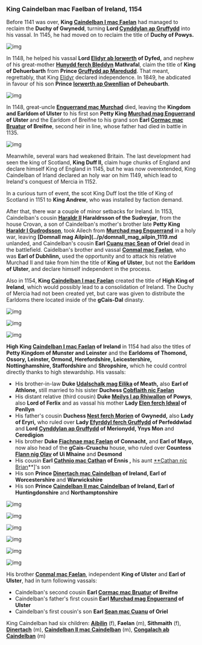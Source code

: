 ### King Caindelban mac Faelban of Ireland, 1154



Before 1141 was over, **King [Caindelban I mac Faelan](../p/caindelban_i_mac_faelan_1114.md)** had managed to reclaim the **Duchy of Gwynedd**, turning **Lord [Cynddylan ap Gruffydd](../p/cynddylan_ap_gruffydd_1099.md)** into his vassal. In 1145, he had moved on to reclaim the title of **Duchy of Powys.**

![img](08-King-Caidelban-1154/map1.jpg)

In 1148, he helped his vassal **Lord [Elidyr ab Iorwerth](../p/elidyr_ab_iorwerth_1085.md)  of Dyfed,** and nephew of his great-mother **[Hunydd ferch Bleddyn](../p/hunydd_ferch_bleddyn_1042.md) Mathrafal**, claim the title of **King of Dehuerbarth** from **Prince [Gruffydd ap Maredudd](../p/gruffydd_ap_maredudd_1116.md)**. That meant, regrettably, that King [Elidyr](../p/elidyr_ab_iorwerth_1085.md) declared independence. In 1849, he abdicated in favour of his son **Prince [Iorwerth ap Gwenllian](../p/iorwerth_ap_gwenllian_1129.md) of Deheubarth**.

![img](08-King-Caidelban-1154/map2.jpg)

In 1148, great-uncle **[Enguerrand mac Murchad](../p/enguerrand_mac_murchad_1081.md)** died, leaving the **Kingdom and Earldom of Ulster** to his first son **Petty King [Murchad mag Enguerrand](../p/murchad_mag_enguerrand_1102.md)  of Ulster** and the Earldom of Breifne to his grand son **Earl [Cormac mac Bruatur](../p/cormac_mac_bruatur_1133.md) of Breifne**, second heir in line, whose father had died in battle in 1135. 

![img](08-King-Caidelban-1154/map3.jpg)

Meanwhile, several wars had weakened Britain. The last development had seen the king of Scotland, **King Duff II,** claim huge chunks of England and declare himself King of England in 1145, but he was now overextended, King Caindelban of Irland declared an holy war on him 1149, which lead to Ireland's conquest of Mercia in 1152. 

 In a curious turn of event, the scot King Duff lost the title of King of Scotland in 1151 to **King Andrew**, who was installed by faction demand.

After that, there war a couple of minor setbacks for Ireland. In 1153, Caindelban's cousin **[Haraldr II](../p/haraldr_ii_1125.md) Haraldrsson of the Sudreyjar**, from the house Crovan, a son of Caindelban's mother's brother late **Petty King [Haraldr I Gudrodsson](../p/haraldr_i_gudrodsson_1080.md)**, took Ailech from **[Murchad mag Enguerrand](../p/murchad_mag_enguerrand_1102.md)** in a holy war, leaving **[Domnall mag Ailpin](../p/domnall_mag_ailpin_1119.md** unlanded, and Caindelban's cousin **Earl [Cuanu mac Sean](../p/cuanu_mac_sean_1121.md) of Oriel** dead in the battlefield. Caidelban's brother and vassal **[Conmal mac Faelan](../p/conmal_mac_faelan_1122.md)**, who was **Earl of Dubhlinn,** used the opportunity and to attack his relative Murchad II and take from him the title of **King of Ulster**, but not the **Earldom of Ulster**, and declare himself independent in the process. 

Also in 1154, **King [Caindelban I mac Faelan](../p/caindelban_i_mac_faelan_1114.md)** created the title of **High King of Ireland**, which would possibly lead to a consolidation of Ireland. The Duchy of Mercia had not been created yet, but care was given to distribute the Earldoms there located inside of the **gCais-Dal** dinasty.

![img](08-King-Caidelban-1154/map4b.jpg)

![img](08-King-Caidelban-1154/map5.jpg)

![img](08-King-Caidelban-1154/map6b.jpg)


**High King [Caindelban I mac Faelan](../p/caindelban_i_mac_faelan_1114.md) of Ireland** in 1154 had also the titles of **Petty Kingdom of Munster and Leinster** and the **Earldoms of Thomond, Ossory, Leinster, Ormond, Herefordshire, Leicestershire, Nottinghamshire, Staffordshire** and **Shropshire,** which he could control directly thanks to high stewardship. His vassals:

- His brother-in-law **Duke [Udalschalk mag Eilika](../p/udalschalk_mag_eilika_1096.md) of Meath,** also **Earl of Athlone,** still married to his sister **Duchess [Cobflaith nic Faelan](../p/cobflaith_nic_faelan_1101.md)**
- His distant relative (third cousin) **Duke [Meilys I ap Rhiwallon](../p/meilys_i_ap_rhiwallon_1110.md) of Powys**, also **Lord of Ferlix** and as vassal his mother **Lady [Elen ferch Idwal](../p/elen_ferch_idwal_1092.md) of Penllyn**
- His father's cousin **Duchess [Nest ferch Morien](../p/nest_ferch_morien_1104.md) of Gwynedd,** also **Lady of Eryri,** who ruled over **Lady [Efyrddyl ferch Gruffydd](../p/efyrddyl_ferch_gruffydd_1124.md)  of Perfeddwlad** and **Lord [Cynddylan ap Gruffydd](../p/cynddylan_ap_gruffydd_1099.md) of Merionydd, Ynys Mon** and **Ceredigion** 
- His brother **Duke [Fiachnae mac Faelan](../p/fiachnae_mac_faelan_1125.md) of Connacht,** and **Earl of Mayo,** now also head of the **gCais-Cruachu** house, who ruled over **Countess [Flann nig Olav](../p/flann_nig_olav_1097.md) of Ui Mhaine** and **Desmond**
- His cousin **Earl [Cathnio mac Cathan](../p/cathnio_mac_cathan_1108.md) of Ennis ,** his aunt [**Cathan nic Brian](../p/cathan_nic_brian_1078.md)**]'s son 
- His son **Prince [Dinertach mac Caindelban](../p/dinertach_mac_caindelban_1141.md) of Ireland, Earl of Worcestershire** and **Warwickshire**
- His son **Prince [Caindelban II mac Caindelban](../p/caindelban_ii_mac_caindelban_1147.md) of Ireland, Earl of Huntingdonshire** and **Northamptonshire**

![img](08-King-Caidelban-1154/map7.jpg)

![img](08-King-Caidelban-1154/map8.jpg)


![img](08-King-Caidelban-1154/map9.jpg)

![img](08-King-Caidelban-1154/map10.jpg)

![img](08-King-Caidelban-1154/map11.jpg)

![img](08-King-Caidelban-1154/map12.jpg)

His brother **[Conmal mac Faelan](../p/conmal_mac_faelan_1122.md)**, independent **King of Ulster** and **Earl of Ulster**, had in turn following vassals:

- Caindelban's second cousin **Earl [Cormac mac Bruatur](../p/cormac_mac_bruatur_1133.md) of Breifne**
- Caindelban's father's first cousin **Earl [Murchad mag Enguerrand](../p/murchad_mag_enguerrand_1102.md) of Ulster**
- Caindelban's first cousin's son **Earl [Sean mac Cuanu](../p/sean_mac_cuanu_1139.md) of Oriel** 

King Caindelban had six children: **[Aibilin](../p/aibilin_mac_caindelban_1135.md)** (f), **Faelan** (m), **Sithmaith** (f), **[Dinertach](../p/dinertach_mac_caindelban_1141.md)** (m), **[Caindelban II mac Caindelban](../p/caindelban_ii_mac_caindelban_1147.md)** (m), **[Congalach ab Caindelban](../p/congalach_ab_caindelban_1148.md)** (m) 